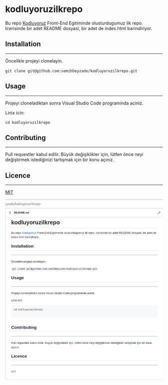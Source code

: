 # kodluyoruzilkrepo

Bu repo [Kodluyoruz](https://academy.patika.dev/courses/git) Front-End Egitiminde olusturdugumuz ilk repo. Icerisinde bir adet README dosyasi, bir adet de index.html barindiriyor.

## Installation
---

Öncelikle projeyi clonelayin.

`git clone git@github.com:semihbeyzade/kodluyoruzilkrepo.git`

## Usage
---

Projeyi cloneladiktan sonra Visual Studio Code programinda aciniz.

Linix icin:

```
cd kodluyoruzilkrepo

```

## Contributing
---

Pull requestler kabul edilir. Büyük değişiklikler için, lütfen önce neyi değiştirmek istediğinizi tartışmak için bir konu açınız.

## Licence
---

[MIT](https://choosealicense.com/licenses/mit/)

![](img/kodluyoruzilkrepo.png)